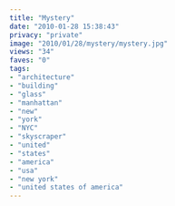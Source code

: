 ```yaml
---
title: "Mystery"
date: "2010-01-28 15:38:43"
privacy: "private"
image: "2010/01/28/mystery/mystery.jpg"
views: "34"
faves: "0"
tags:
- "architecture"
- "building"
- "glass"
- "manhattan"
- "new"
- "york"
- "NYC"
- "skyscraper"
- "united"
- "states"
- "america"
- "usa"
- "new york"
- "united states of america"
---
```

<a href="http://www.phillprice.com/2010/01/28/mystery" rel="nofollow"></a>
